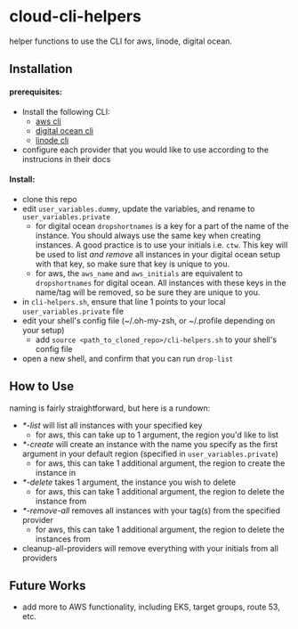 # cloud-cli-helpers
helper functions to use the CLI for aws, linode, digital ocean.


## Installation

#### prerequisites:
* Install the following CLI:
  * [aws cli](https://docs.aws.amazon.com/cli/latest/userguide/getting-started-install.html)
  * [digital ocean cli](https://docs.digitalocean.com/reference/doctl/how-to/install/)
  * [linode cli](https://www.linode.com/community/questions/18861/how-do-i-install-the-linode-cli)
* configure each provider that you would like to use according to the instrucions in their docs

#### Install:
* clone this repo
* edit `user_variables.dummy`, update the variables, and rename to `user_variables.private`
  * for digital ocean `dropshortnames` is a key for a part of the name of the instance. You should always use the same key when creating instances. A good practice is to use your initials i.e. `ctw`. This key will be used to list _and remove_ all instances in your digital ocean setup with that key, so make sure that key is unique to you.
  * for aws, the `aws_name` and `aws_initials` are equivalent to `dropshortnames` for digital ocean. All instances with these keys in the name/tag will be removed, so be sure they are unique to you.
* in `cli-helpers.sh`, ensure that line 1 points to your local `user_variables.private` file
* edit your shell's config file (~/.oh-my-zsh, or ~/.profile depending on your setup)
  * add `source <path_to_cloned_repo>/cli-helpers.sh` to your shell's config file
* open a new shell, and confirm that you can run `drop-list`

## How to Use
naming is fairly straightforward, but here is a rundown:
* _*-list_ will list all instances with your specified key
  * for aws, this can take up to 1 argument, the region you'd like to list
* _*-create_ will create an instance with the name you specify as the first argument in your default region (specified in `user_variables.private`)
  * for aws, this can take 1 additional argument, the region to create the instance in
* _*-delete_ takes 1 argument, the instance you wish to delete
  * for aws, this can take 1 additional argument, the region to delete the instance from
* _*-remove-all_ removes all instances with your tag(s) from the specified provider
  * for aws, this can take 1 additional argument, the region to delete the instances from
* cleanup-all-providers will remove everything with your initials from all providers


## Future Works
* add more to AWS functionality, including EKS, target groups, route 53, etc. 

